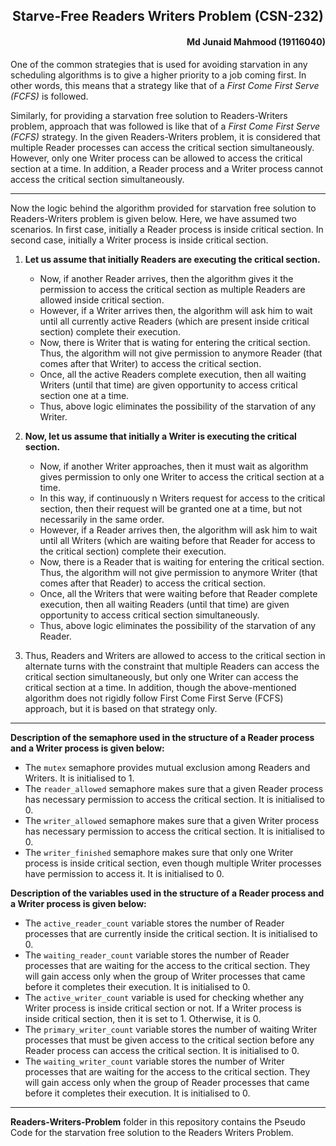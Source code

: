 ## <div align = "center"> Starve-Free Readers Writers Problem (CSN-232) </div>
#### <div align = "right"> Md Junaid Mahmood (19116040) </div>

One of the common strategies that is used for avoiding starvation in any scheduling algorithms is to give a higher priority to a job coming first. In other words, this means that a strategy like that of a *First Come First Serve (FCFS)* is followed.

Similarly, for providing a starvation free solution to Readers-Writers problem, approach that was followed is like that of a *First Come First Serve (FCFS)* strategy. In the given Readers-Writers problem, it is considered that multiple Reader processes can access the critical section simultaneously. However, only one Writer process can be allowed to access the critical section at a time. In addition, a Reader process and a Writer process cannot access the critical section simultaneously.

---

Now the logic behind the algorithm provided for starvation free solution to Readers-Writers problem is given below. Here, we have assumed two scenarios. In first case, initially a Reader process is inside critical section. In second case, initially a Writer process is inside critical section. 

  1. **Let us assume that initially Readers are executing the critical section.**
     + Now, if another Reader arrives, then the algorithm gives it the permission to access the critical section as multiple Readers are allowed inside critical section. 
     + However, if a Writer arrives then, the algorithm will ask him to wait until all currently active Readers (which are present inside critical section) complete their execution.
     + Now, there is Writer that is wating for entering the critical section. Thus, the algorithm will not give permission to anymore Reader (that comes after that Writer) to access the critical section.
     + Once, all the active Readers complete execution, then all waiting Writers (until that time) are given opportunity to access critical section one at a time.
     + Thus, above logic eliminates the possibility of the starvation of any Writer. 
  
  2. **Now, let us assume that initially a Writer is executing the critical section.**
     + Now, if another Writer approaches, then it must wait as algorithm gives permission to only one Writer to access the critical section at a time.
     + In this way, if continuously n Writers request for access to the critical section, then their request will be granted one at a time, but not necessarily in the same order.
     + However, if a Reader arrives then, the algorithm will ask him to wait until all Writers (which are waiting before that Reader for access to the critical section) complete their execution.
     + Now, there is a Reader that is waiting for entering the critical section. Thus, the algorithm will not give permission to anymore Writer (that comes after that Reader) to access the critical section.
     + Once, all the Writers that were waiting before that Reader complete execution, then all waiting Readers (until that time) are given opportunity to access critical section simultaneously.
     + Thus, above logic eliminates the possibility of the starvation of any Reader. 
   
  3. Thus, Readers and Writers are allowed to access to the critical section in alternate turns with the constraint that multiple Readers can access the critical section simultaneously, but only one Writer can access the critical section at a time. In addition, though the above-mentioned algorithm does not rigidly follow First Come First Serve (FCFS) approach, but it is based on that strategy only. 

---

**Description of the semaphore used in the structure of a Reader process and a Writer process is given below:** 
  + The `mutex` semaphore provides mutual exclusion among Readers and Writers. It is initialised to 1.
  + The `reader_allowed` semaphore makes sure that a given Reader process has necessary permission to access the critical section. It is initialised to 0.
  + The `writer_allowed` semaphore makes sure that a given Writer process has necessary permission to access the critical section. It is initialised to 0.
  + The `writer_finished` semaphore makes sure that only one Writer process is inside critical section, even though multiple Writer processes have permission to access it. It is initialised to 0. 

**Description of the variables used in the structure of a Reader process and a Writer process is given below:**
  + The `active_reader_count` variable stores the number of Reader processes that are currently inside the critical section. It is initialised to 0.
  + The `waiting_reader_count` variable stores the number of Reader processes that are waiting for the access to the critical section. They will gain access only when the group of Writer processes that came before it completes their execution. It is initialised to 0.
  + The `active_writer_count` variable is used for checking whether any Writer process is inside critical section or not. If a Writer process is inside critical section, then it is set to 1. Otherwise, it is 0.
  + The `primary_writer_count` variable stores the number of waiting Writer processes that must be given access to the critical section before any Reader process can access the critical section. It is initialised to 0.
  + The `waiting_writer_count` variable stores the number of Writer processes that are waiting for the access to the critical section. They will gain access only when the group of Reader processes that came before it completes their execution. It is initialised to 0. 

---

**Readers-Writers-Problem** folder in this repository contains the Pseudo Code for the starvation free solution to the Readers Writers Problem.
